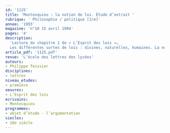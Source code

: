 ```yaml
---
id: '1125'
title: 'Montesquieu : la notion de loi. Étude d’extrait '
rubrique: ' Philosophie / politique [1re]'
annee: '1993'
magazine: 'n°10 15 avril 1994'
pages: '4'
description: 
  'Lecture du chapitre 1 de « L’Esprit des lois »…
  Les différentes sortes de lois : divines, naturelles, humaines. La nouveauté de Montesquieu : les lois positives instaurées par les sociétés humaines…'
article_pdf: '1125.pdf'
revue: 'L’école des lettres des lycées'
auteurs:
- Philippe Teissier
disciplines:
- lettres
niveau_etudes:
- première
oeuvres:
- L’Esprit des lois
ecrivains:
- Montesquieu
programmes:
- objet d’étude - l’argumentation
siecles:
- 18e siècle
---
```

